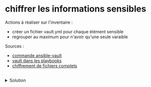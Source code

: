 # chiffrer les informations sensibles

Actions à réaliser sur l'inventaire :
- créer un fichier vault.yml pour chaque élément sensible
- regrouper au maximum pour n'avoir qu'une seule varaible

Sources :
- [commande ansible-vault](https://docs.ansible.com/ansible/latest/cli/ansible-vault.html)
- [vault dans les playbooks](https://docs.ansible.com/ansible/latest/vault_guide/vault_managing_passwords.html)
- [chiffrement de fichiers complets](https://docs.ansible.com/ansible/latest/vault_guide/vault_using_encrypted_content.html)
<br>

<details>

<summary>Solution</summary>

## Regroupement 
supprimer la ligne suivante dans le fichier inventory/group_vars/nodes/all.yml et du fichier inventory/host_vars/localhost.yml
```
root_password: ubuntu
```
Créer le dossier global pour tous les hôtes
```plain
mkdir -p inventory/group_vars/all
```{{exec}}

Créer le fichier inventory/group_vars/all.yml
```plain
touch inventory/group_vars/all/all.yml
```{{exec}}

Editer le fichier inventory/group_vars/all/all.yml
```plain
root_password: "{{ vault_root_password }}"
```

Créer le fichier inventory/group_vars/all/vault.yml
```plain
touch inventory/group_vars/all/vault.yml
```{{exec}}

Editer le fichier inventory/group_vars/all/vault.yml
```plain
vault_root_password: "ubuntu"
```
